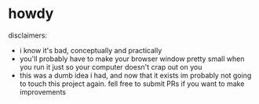 # howdy

disclaimers:

- i know it's bad, conceptually and practically
- you'll probably have to make your browser window pretty small when you run it just so your computer doesn't crap out on you
- this was a dumb idea i had, and now that it exists im probably not going to touch this project again. fell free to submit PRs if you want to make improvements

